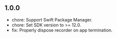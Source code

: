 ## 1.0.0
* chore: Support Swift Package Manager.
* chore: Set SDK version to >= 12.0.
* fix: Properly dispose recorder on app termination.